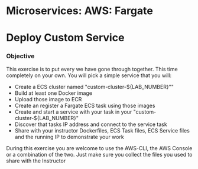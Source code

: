 # Microservices: AWS: Fargate
# Deploy Custom Service

### Objective

This exercise is to put every we have gone through together.  This time completely on your own.  You will pick a simple service that you will:

- Create a ECS cluster named "custom-cluster-${LAB_NUMBER}""
- Build at least one Docker image
- Upload those image to ECR
- Create an register a Fargate ECS task using those images
- Create and start a service with your task in your "custom-cluster-${LAB_NUMBER}"
- Discover that tasks IP address and connect to the service task
- Share with your instructor Dockerfiles, ECS Task files, ECS Service files and the running IP to demonstrate your work

During this exercise you are welcome to use the AWS-CLI, the AWS Console or a combination of the two.  Just make sure you collect the files you used to share with the Instructor

